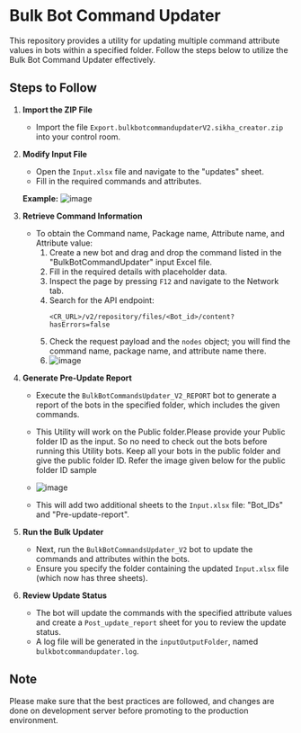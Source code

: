 # Bulk Bot Command Updater

This repository provides a utility for updating multiple command attribute values in bots within a specified folder. Follow the steps below to utilize the Bulk Bot Command Updater effectively.

## Steps to Follow

1. **Import the ZIP File**
   - Import the file `Export.bulkbotcommandupdaterV2.sikha_creator.zip` into your control room.

2. **Modify Input File**
   - Open the `Input.xlsx` file and navigate to the "updates" sheet.
   - Fill in the required commands and attributes.

   **Example:**
   ![image](https://github.com/user-attachments/assets/61b50e53-0331-4fd8-8c50-4a37841175bd)


3. **Retrieve Command Information**
   - To obtain the Command name, Package name, Attribute name, and Attribute value:
     1. Create a new bot and drag and drop the command listed in the "BulkBotCommandUpdater" input Excel file.
     2. Fill in the required details with placeholder data.
     3. Inspect the page by pressing `F12` and navigate to the Network tab.
     4. Search for the API endpoint:
        ```
        <CR_URL>/v2/repository/files/<Bot_id>/content?hasErrors=false
        ```
     5. Check the request payload and the `nodes` object; you will find the command name, package name, and attribute name there.
     6.   ![image](https://github.com/user-attachments/assets/8190475f-10bc-4b82-b779-0b52532e30a0)


4. **Generate Pre-Update Report**
   - Execute the `BulkBotCommandsUpdater_V2_REPORT` bot to generate a report of the bots in the specified folder, which includes the given commands.

   - This Utility will work on the Public folder.Please provide your Public folder ID as the input.  So no need to check out the bots before running this Utility bots. Keep all your bots in the public folder and give the public folder ID. Refer the image given below for the public folder ID sample
   -    ![image](https://github.com/user-attachments/assets/873bd31b-f348-47ec-839e-f2b2509216fb)


   - This will add two additional sheets to the `Input.xlsx` file: "Bot_IDs" and "Pre-update-report".

5. **Run the Bulk Updater**
   - Next, run the `BulkBotCommandsUpdater_V2` bot to update the commands and attributes within the bots.
   - Ensure you specify the folder containing the updated `Input.xlsx` file (which now has three sheets).

6. **Review Update Status**
   - The bot will update the commands with the specified attribute values and create a `Post_update_report` sheet for you to review the update status.
   - A log file will be generated in the `inputOutputFolder`, named `bulkbotcommandupdater.log`.

## Note

Please make sure that the best practices are followed, and changes are done on development server before promoting to the production environment.




